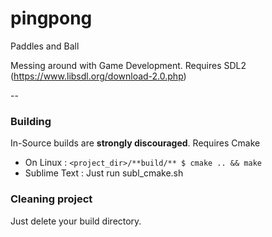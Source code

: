 # pingpong
Paddles and Ball

Messing around with Game Development.
Requires SDL2 (https://www.libsdl.org/download-2.0.php)

--
### Building
In-Source builds are **strongly discouraged**.
Requires Cmake

* On Linux : 
`<project_dir>/**build/** $ cmake .. && make`
* Sublime Text : Just run subl_cmake.sh

### Cleaning project
Just delete your build directory.